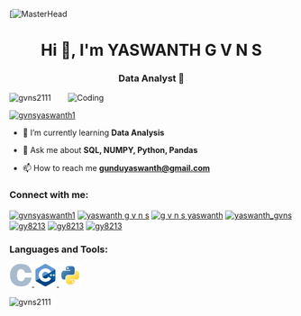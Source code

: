 [![MasterHead](https://raw.githubusercontent.com/PolarBearGG/PolarBearGG/master/web-developer.gif)
<h1 align="center">Hi 👋, I'm YASWANTH G V N S</h1>
<h3 align="center">Data Analyst 🤞</h3>
<img align="right" alt="Coding" width="400" src="https://c.tenor.com/Ug6cbVA1ZsMAAAAd/developer.gif">

<p align="left"> <img src="https://komarev.com/ghpvc/?username=gvns2111&label=Profile%20views&color=0e75b6&style=flat" alt="gvns2111" /> </p>

<p align="left"> <a href="https://twitter.com/gvnsyaswanth1" target="blank"><img src="https://img.shields.io/twitter/follow/gvnsyaswanth1?logo=twitter&style=for-the-badge" alt="gvnsyaswanth1" /></a> </p>

- 🌱 I’m currently learning **Data Analysis**

- 💬 Ask me about **SQL, NUMPY, Python, Pandas**

- 📫 How to reach me **gunduyaswanth@gmail.com**

<h3 align="left">Connect with me:</h3>
<p align="left">
<a href="https://twitter.com/gvnsyaswanth1" target="blank"><img align="center" src="https://raw.githubusercontent.com/rahuldkjain/github-profile-readme-generator/master/src/images/icons/Social/twitter.svg" alt="gvnsyaswanth1" height="30" width="40" /></a>
<a href="https://linkedin.com/in/yaswanth g v n s" target="blank"><img align="center" src="https://raw.githubusercontent.com/rahuldkjain/github-profile-readme-generator/master/src/images/icons/Social/linked-in-alt.svg" alt="yaswanth g v n s" height="30" width="40" /></a>
<a href="https://fb.com/g v n s yaswanth" target="blank"><img align="center" src="https://raw.githubusercontent.com/rahuldkjain/github-profile-readme-generator/master/src/images/icons/Social/facebook.svg" alt="g v n s yaswanth" height="30" width="40" /></a>
<a href="https://instagram.com/yaswanth_gvns" target="blank"><img align="center" src="https://raw.githubusercontent.com/rahuldkjain/github-profile-readme-generator/master/src/images/icons/Social/instagram.svg" alt="yaswanth_gvns" height="30" width="40" /></a>
<a href="https://www.hackerrank.com/gy8213" target="blank"><img align="center" src="https://raw.githubusercontent.com/rahuldkjain/github-profile-readme-generator/master/src/images/icons/Social/hackerrank.svg" alt="gy8213" height="30" width="40" /></a>
<a href="https://www.leetcode.com/gy8213" target="blank"><img align="center" src="https://raw.githubusercontent.com/rahuldkjain/github-profile-readme-generator/master/src/images/icons/Social/leet-code.svg" alt="gy8213" height="30" width="40" /></a>
<a href="https://auth.geeksforgeeks.org/user/gy8213" target="blank"><img align="center" src="https://raw.githubusercontent.com/rahuldkjain/github-profile-readme-generator/master/src/images/icons/Social/geeks-for-geeks.svg" alt="gy8213" height="30" width="40" /></a>
</p>

<h3 align="left">Languages and Tools:</h3>
<p align="left"> <a href="https://www.cprogramming.com/" target="_blank" rel="noreferrer"> <img src="https://raw.githubusercontent.com/devicons/devicon/master/icons/c/c-original.svg" alt="c" width="40" height="40"/> </a> <a href="https://www.w3schools.com/cpp/" target="_blank" rel="noreferrer"> <img src="https://raw.githubusercontent.com/devicons/devicon/master/icons/cplusplus/cplusplus-original.svg" alt="cplusplus" width="40" height="40"/> </a> <a href="https://www.python.org" target="_blank" rel="noreferrer"> <img src="https://raw.githubusercontent.com/devicons/devicon/master/icons/python/python-original.svg" alt="python" width="40" height="40"/> </a> </p>

<p><img align="center" src="https://github-readme-streak-stats.herokuapp.com/?user=gvns2111&" alt="gvns2111" /></p>
